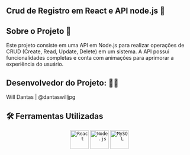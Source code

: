 ## Crud de Registro em React e API node.js 🚀

## Sobre o Projeto  🍞
Este projeto consiste em uma API em Node.js para realizar operações de CRUD (Create, Read, Update, Delete) em um sistema. A API possui funcionalidades completas e conta com animações para aprimorar a experiência do usuário.


## Desenvolvedor do Projeto: 👩‍💻
Will Dantas | @dantaswilljpg


## 🛠 Ferramentas Utilizadas
<div align="center">
	<code><img height="50" src="https://user-images.githubusercontent.com/25181517/183897015-94a058a6-b86e-4e42-a37f-bf92061753e5.png" alt="React" title="React" /></code>
	<code><img height="50" src="https://user-images.githubusercontent.com/25181517/183568594-85e280a7-0d7e-4d1a-9028-c8c2209e073c.png" alt="Node.js" title="Node.js" /></code>
	<code><img height="50" src="https://user-images.githubusercontent.com/25181517/183896128-ec99105a-ec1a-4d85-b08b-1aa1620b2046.png" alt="MySQL" title="MySQL" /></code>
</div>

